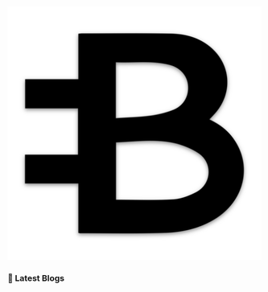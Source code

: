 
<img src="/images/logo.png" alt="logo">

### 📝 Latest Blogs
<!-- BLOG-POST-LIST:START -->
<!-- BLOG-POST-LIST:END -->
